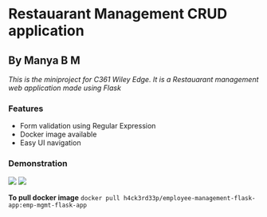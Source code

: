 # Restauarant Management CRUD application
## By Manya B M

*This is the miniproject for C361 Wiley Edge. It is a Restauarant management web application made using Flask*

### Features
- Form validation using Regular Expression
- Docker image available
- Easy UI navigation

### Demonstration

<img src='resources/img1.png'>
<img src='resources/img2.png'>

**To pull docker image**
`docker pull h4ck3rd33p/employee-management-flask-app:emp-mgmt-flask-app`

